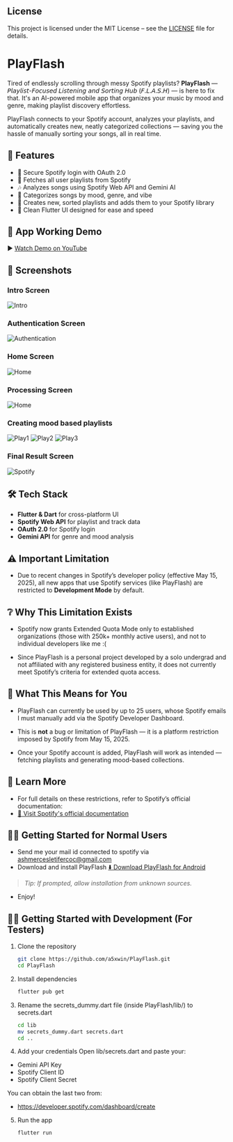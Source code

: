 ## License

This project is licensed under the MIT License – see the [LICENSE](./LICENSE) file for details.


# PlayFlash

Tired of endlessly scrolling through messy Spotify playlists? **PlayFlash**  — 𝘗𝘭𝘢𝘺𝘭𝘪𝘴𝘵-𝘍𝘰𝘤𝘶𝘴𝘦𝘥 𝘓𝘪𝘴𝘵𝘦𝘯𝘪𝘯𝘨 𝘢𝘯𝘥 𝘚𝘰𝘳𝘵𝘪𝘯𝘨 𝘏𝘶𝘣 (𝘍.𝘓.𝘈.𝘚.𝘏) — is here to fix that. It's an AI-powered mobile app that organizes your music by mood and genre, making playlist discovery effortless.

PlayFlash connects to your Spotify account, analyzes your playlists, and automatically creates new, neatly categorized collections — saving you the hassle of manually sorting your songs, all in real time.

## 🚀 Features
- 🔐 Secure Spotify login with OAuth 2.0
- 📂 Fetches all user playlists from Spotify
- 🎶 Analyzes songs using Spotify Web API and Gemini AI
- 🧠 Categorizes songs by mood, genre, and vibe
- 🔄 Creates new, sorted playlists and adds them to your Spotify library
- 🖤 Clean Flutter UI designed for ease and speed

## 🎥 App Working Demo  
▶️ [Watch Demo on YouTube](https://youtube.com/shorts/UyCHfDKBI08?feature=share)

## 📸 Screenshots

###  Intro Screen
![Intro](assets/images/help/lowres/intro.jpg)

###  Authentication Screen
![Authentication](assets/images/help/lowres/3.jpg)

### Home Screen
![Home](assets/images/help/lowres/4.jpg)

### Processing Screen
![Home](assets/images/help/lowres/5.jpg)

### Creating mood based playlists
![Play1](assets/images/help/lowres/6a.jpg)
![Play2](assets/images/help/lowres/6b.jpg)
![Play3](assets/images/help/lowres/6c.jpg)

### Final Result Screen
![Spotify](assets/images/help/lowres/8.jpg)


## 🛠️ Tech Stack
- **Flutter & Dart** for cross-platform UI
- **Spotify Web API** for playlist and track data
- **OAuth 2.0** for Spotify login
- **Gemini API** for genre and mood analysis


## ⚠️ Important Limitation

- Due to recent changes in Spotify’s developer policy (effective May 15, 2025), all new apps that use Spotify services (like PlayFlash) are restricted to **Development Mode** by default.

## ❔ Why This Limitation Exists

- Spotify now grants Extended Quota Mode only to established organizations (those with 250k+ monthly active users), and not to individual developers like me :(

- Since PlayFlash is a personal project developed by a solo undergrad and not affiliated with any registered business entity, it does not currently meet Spotify’s criteria for extended quota access.

## 🚧 What This Means for You

- PlayFlash can currently be used by up to 25 users, whose Spotify emails I must manually add via the Spotify Developer Dashboard.

- This is **not** a bug or limitation of PlayFlash — it is a platform restriction imposed by Spotify from May 15, 2025.

- Once your Spotify account is added, PlayFlash will work as intended — fetching playlists and generating mood-based collections.

## 🔗 Learn More

- For full details on these restrictions, refer to Spotify’s official documentation:
- [📄 Visit Spotify's official documentation](https://developer.spotify.com/documentation/web-api/concepts/quota-modes)  


## 👶📱 Getting Started for Normal Users

- Send me your mail id connected to spotify via ashmercesletifercoc@gmail.com
- Download and install PlayFlash 
[⬇️ Download PlayFlash for Android](https://github.com/a5xwin/PlayFlash/releases/download/v1.1/playflash.apk)  
> _Tip: If prompted, allow installation from unknown sources._
- Enjoy!


## 🧑‍💻 Getting Started with Development (For Testers)

1. Clone the repository  
   ```bash
   git clone https://github.com/a5xwin/PlayFlash.git
   cd PlayFlash

2. Install dependencies
    ```bash
    flutter pub get

3. Rename the secrets_dummy.dart file (inside PlayFlash/lib/) to secrets.dart
    ```bash
    cd lib
    mv secrets_dummy.dart secrets.dart
    cd ..

4. Add your credentials
Open lib/secrets.dart and paste your:
- Gemini API Key
- Spotify Client ID
- Spotify Client Secret

You can obtain the last two from:
- https://developer.spotify.com/dashboard/create


5. Run the app
    ```bash
    flutter run


